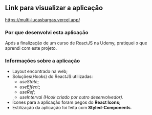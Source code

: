 ## Link para visualizar a aplicação
<https://multi-lucasbargas.vercel.app/>

### Por que desenvolvi esta aplicação
Após a finalização de um curso de ReactJS na Udemy, pratiquei o que aprendi com este projeto.

### Informações sobre a aplicação
* Layout encontrado na web; 
* Soluções(Hooks) do ReactJS utilizadas: 
  * *useState*;
  * *useEffect*;
  * *useRef*;
  * *useInterval (Hook criado por outro desenvolvedor)*.
* Ícones para a aplicação foram pegos do **React Icons**;
* Estilização da aplicação foi feita com **Styled-Components**.

